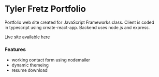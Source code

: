 # Tyler Fretz Portfolio

Portfolio web site created for JavaScript Frameworks class. Client is coded in typescript using create-react-app. Backend uses node.js and express.

Live site available [here](http://www.tylerfretz.me)

### Features

- working contact form using nodemailer
- dynamic themeing
- resume download